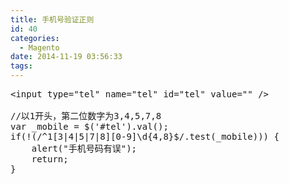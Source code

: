 ```yaml
---
title: 手机号验证正则
id: 40
categories:
  - Magento
date: 2014-11-19 03:56:33
tags:
---
```


 

<pre class="lang:default decode:true " >&lt;input type="tel" name="tel" id="tel" value="" /&gt;

//以1开头，第二位数字为3,4,5,7,8
var _mobile = $('#tel').val();
if(!(/^1[3|4|5|7|8][0-9]\d{4,8}$/.test(_mobile))) {
    alert("手机号码有误");
    return;
}</pre> 
